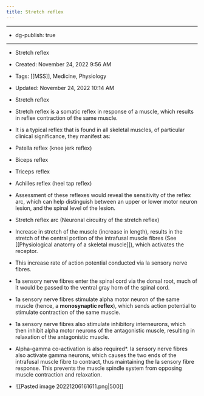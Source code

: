 ```yaml
---
title: Stretch reflex
---
```


- --

- dg-publish: true

- --

- Stretch reflex

- Created: November 24, 2022 9:56 AM

- Tags: [[MSS]], Medicine, Physiology

- Updated: November 24, 2022 10:14 AM

- Stretch reflex

- Stretch reflex is a somatic reflex in response of a muscle, which results in reflex contraction of the same muscle.

- It is a typical reflex that is found in all skeletal muscles, of particular clinical significance, they manifest as:

- Patella reflex (knee jerk reflex)

- Biceps reflex

- Triceps reflex

- Achilles reflex (heel tap reflex)

- Assessment of these reflexes would reveal the sensitivity of the reflex arc, which can help distinguish between an upper or lower motor neuron lesion, and the spinal level of the lesion.

- Stretch reflex arc (Neuronal circuitry of the stretch reflex)

- Increase in stretch of the muscle (increase in length), results in the stretch of the central portion of the intrafusal muscle fibres (See [[Physiological anatomy of a skeletal muscle]]), which activates the receptor.

- This increase rate of action potential conducted via Ia sensory nerve fibres.

- 1a sensory nerve fibres enter the spinal cord via the dorsal root, much of it would be passed to the ventral gray horn of the spinal cord.

- 1a sensory nerve fibres stimulate alpha motor neuron of the same muscle (hence, a **monosynaptic reflex**), which sends action potential to stimulate contraction of the same muscle.

- 1a sensory nerve fibres also stimulate inhibitory interneurons, which then inhibit alpha motor neurons of the antagonistic muscle, resulting in relaxation of the antagonistic muscle.

- Alpha-gamma co-activation is also required*. Ia sensory nerve fibres also activate gamma neurons, which causes the two ends of the intrafusal muscle fibre to contract, thus maintaining the Ia sensory fibre response. This prevents the muscle spindle system from opposing muscle contraction and relaxation.

- ![[Pasted image 20221206161611.png|500]]
